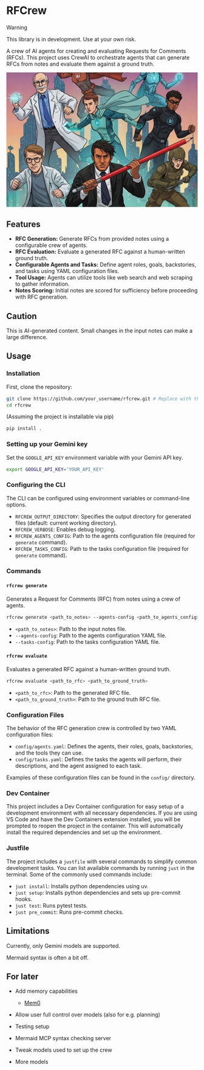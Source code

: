 # RFCrew

> [!WARNING]
> This library is in development. Use at your own risk.

A crew of AI agents for creating and evaluating Requests for Comments (RFCs). This project uses CrewAI to orchestrate agents that can generate RFCs from notes and evaluate them against a ground truth.

![Crew](./assets/RFCrew.png)

## Features

*   **RFC Generation:** Generate RFCs from provided notes using a configurable crew of agents.
*   **RFC Evaluation:** Evaluate a generated RFC against a human-written ground truth.
*   **Configurable Agents and Tasks:** Define agent roles, goals, backstories, and tasks using YAML configuration files.
*   **Tool Usage:** Agents can utilize tools like web search and web scraping to gather information.
*   **Notes Scoring:** Initial notes are scored for sufficiency before proceeding with RFC generation.

## Caution

This is AI-generated content. Small changes in the input notes can make a large difference.

## Usage

### Installation

First, clone the repository:

```bash
git clone https://github.com/your_username/rfcrew.git # Replace with the actual repository URL
cd rfcrew
```

(Assuming the project is installable via pip)

```bash
pip install .
```

### Setting up your Gemini key

Set the `GOOGLE_API_KEY` environment variable with your Gemini API key.

```bash
export GOOGLE_API_KEY='YOUR_API_KEY'
```

### Configuring the CLI

The CLI can be configured using environment variables or command-line options.

*   `RFCREW_OUTPUT_DIRECTORY`: Specifies the output directory for generated files (default: current working directory).
*   `RFCREW_VERBOSE`: Enables debug logging.
*   `RFCREW_AGENTS_CONFIG`: Path to the agents configuration file (required for `generate` command).
*   `RFCREW_TASKS_CONFIG`: Path to the tasks configuration file (required for `generate` command).

### Commands

#### `rfcrew generate`

Generates a Request for Comments (RFC) from notes using a crew of agents.

```bash
rfcrew generate <path_to_notes> --agents-config <path_to_agents_config> --tasks-config <path_to_tasks_config>
```

*   `<path_to_notes>`: Path to the input notes file.
*   `--agents-config`: Path to the agents configuration YAML file.
*   `--tasks-config`: Path to the tasks configuration YAML file.

#### `rfcrew evaluate`

Evaluates a generated RFC against a human-written ground truth.

```bash
rfcrew evaluate <path_to_rfc> <path_to_ground_truth>
```

*   `<path_to_rfc>`: Path to the generated RFC file.
*   `<path_to_ground_truth>`: Path to the ground truth RFC file.

### Configuration Files

The behavior of the RFC generation crew is controlled by two YAML configuration files:

*   `config/agents.yaml`: Defines the agents, their roles, goals, backstories, and the tools they can use.
*   `config/tasks.yaml`: Defines the tasks the agents will perform, their descriptions, and the agent assigned to each task.

Examples of these configuration files can be found in the `config/` directory.

### Dev Container

This project includes a Dev Container configuration for easy setup of a development environment with all necessary dependencies. If you are using VS Code and have the Dev Containers extension installed, you will be prompted to reopen the project in the container. This will automatically install the required dependencies and set up the environment.

### Justfile

The project includes a `justfile` with several commands to simplify common development tasks. You can list available commands by running `just` in the terminal. Some of the commonly used commands include:

*   `just install`: Installs python dependencies using uv.
*   `just setup`: Installs python dependencies and sets up pre-commit hooks.
*   `just test`: Runs pytest tests.
*   `just pre_commit`: Runs pre-commit checks.

## Limitations

Currently, only Gemini models are supported.

Mermaid syntax is often a bit off.

## For later

- Add memory capabilities
    * [Mem0](https://mem0.ai/)

- Allow user full control over models (also for e.g. planning)
- Testing setup
- Mermaid MCP syntax checking server
- Tweak models used to set up the crew
- More models
